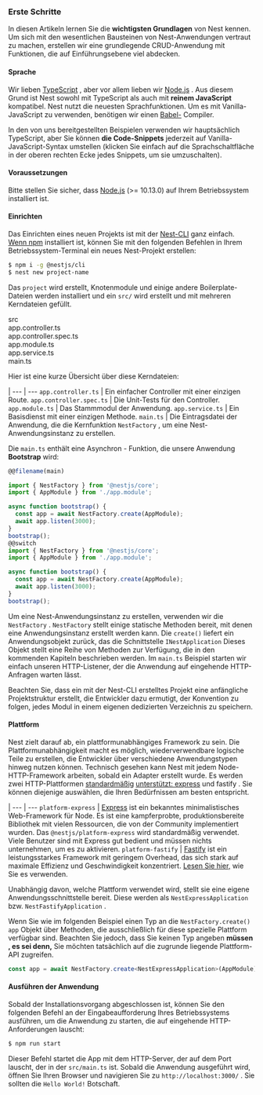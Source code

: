 ### Erste Schritte

In diesen Artikeln lernen Sie die **wichtigsten Grundlagen** von Nest kennen. Um sich mit den wesentlichen Bausteinen von Nest-Anwendungen vertraut zu machen, erstellen wir eine grundlegende CRUD-Anwendung mit Funktionen, die auf Einführungsebene viel abdecken.

#### Sprache

Wir lieben [TypeScript](https://www.typescriptlang.org/) , aber vor allem lieben wir [Node.js](https://nodejs.org/en/) . Aus diesem Grund ist Nest sowohl mit TypeScript als auch mit **reinem JavaScript** kompatibel. Nest nutzt die neuesten Sprachfunktionen. Um es mit Vanilla-JavaScript zu verwenden, benötigen wir einen [Babel-](https://babeljs.io/) Compiler.

In den von uns bereitgestellten Beispielen verwenden wir hauptsächlich TypeScript, aber Sie können **die Code-Snippets** jederzeit auf Vanilla-JavaScript-Syntax umstellen (klicken Sie einfach auf die Sprachschaltfläche in der oberen rechten Ecke jedes Snippets, um sie umzuschalten).

#### Voraussetzungen

Bitte stellen Sie sicher, dass [Node.js](https://nodejs.org/) (&gt;= 10.13.0) auf Ihrem Betriebssystem installiert ist.

#### Einrichten

Das Einrichten eines neuen Projekts ist mit der [Nest-CLI](/cli/overview) ganz einfach. [Wenn npm](https://www.npmjs.com/) installiert ist, können Sie mit den folgenden Befehlen in Ihrem Betriebssystem-Terminal ein neues Nest-Projekt erstellen:

```bash
$ npm i -g @nestjs/cli
$ nest new project-name
```

Das `project` wird erstellt, Knotenmodule und einige andere Boilerplate-Dateien werden installiert und ein `src/` wird erstellt und mit mehreren Kerndateien gefüllt.

<div class="file-tree">
  <div class="item">src</div>
  <div class="children">
    <div class="item">app.controller.ts</div>
    <div class="item">app.controller.spec.ts</div>
    <div class="item">app.module.ts</div>
    <div class="item">app.service.ts</div>
    <div class="item">main.ts</div>
  </div>
</div>

Hier ist eine kurze Übersicht über diese Kerndateien:

 |
--- | ---
`app.controller.ts` | Ein einfacher Controller mit einer einzigen Route.
`app.controller.spec.ts` | Die Unit-Tests für den Controller.
`app.module.ts` | Das Stammmodul der Anwendung.
`app.service.ts` | Ein Basisdienst mit einer einzigen Methode.
`main.ts` | Die Eintragsdatei der Anwendung, die die Kernfunktion `NestFactory` , um eine Nest-Anwendungsinstanz zu erstellen.

Die `main.ts` enthält eine Asynchron - Funktion, die unsere Anwendung **Bootstrap** wird:

```typescript
@@filename(main)

import { NestFactory } from '@nestjs/core';
import { AppModule } from './app.module';

async function bootstrap() {
  const app = await NestFactory.create(AppModule);
  await app.listen(3000);
}
bootstrap();
@@switch
import { NestFactory } from '@nestjs/core';
import { AppModule } from './app.module';

async function bootstrap() {
  const app = await NestFactory.create(AppModule);
  await app.listen(3000);
}
bootstrap();
```

Um eine Nest-Anwendungsinstanz zu erstellen, verwenden wir die `NestFactory` . `NestFactory` stellt einige statische Methoden bereit, mit denen eine Anwendungsinstanz erstellt werden kann. Die `create()` liefert ein Anwendungsobjekt zurück, das die Schnittstelle `INestApplication` Dieses Objekt stellt eine Reihe von Methoden zur Verfügung, die in den kommenden Kapiteln beschrieben werden. Im `main.ts` Beispiel starten wir einfach unseren HTTP-Listener, der die Anwendung auf eingehende HTTP-Anfragen warten lässt.

Beachten Sie, dass ein mit der Nest-CLI erstelltes Projekt eine anfängliche Projektstruktur erstellt, die Entwickler dazu ermutigt, der Konvention zu folgen, jedes Modul in einem eigenen dedizierten Verzeichnis zu speichern.

<app-banner-courses></app-banner-courses>

#### Plattform

Nest zielt darauf ab, ein plattformunabhängiges Framework zu sein. Die Plattformunabhängigkeit macht es möglich, wiederverwendbare logische Teile zu erstellen, die Entwickler über verschiedene Anwendungstypen hinweg nutzen können. Technisch gesehen kann Nest mit jedem Node-HTTP-Framework arbeiten, sobald ein Adapter erstellt wurde. Es werden zwei HTTP-Plattformen [standardmäßig](https://www.fastify.io) [unterstützt: express](https://expressjs.com/) und fastify . Sie können diejenige auswählen, die Ihren Bedürfnissen am besten entspricht.

 |
--- | ---
`platform-express` | [Express](https://expressjs.com/) ist ein bekanntes minimalistisches Web-Framework für Node. Es ist eine kampferprobte, produktionsbereite Bibliothek mit vielen Ressourcen, die von der Community implementiert wurden. Das `@nestjs/platform-express` wird standardmäßig verwendet. Viele Benutzer sind mit Express gut bedient und müssen nichts unternehmen, um es zu aktivieren.
`platform-fastify` | [Fastify](https://www.fastify.io/) ist ein leistungsstarkes Framework mit geringem Overhead, das sich stark auf maximale Effizienz und Geschwindigkeit konzentriert. [Lesen Sie hier,](/techniques/performance) wie Sie es verwenden.

Unabhängig davon, welche Plattform verwendet wird, stellt sie eine eigene Anwendungsschnittstelle bereit. Diese werden als `NestExpressApplication` bzw. `NestFastifyApplication` .

Wenn Sie wie im folgenden Beispiel einen Typ an die `NestFactory.create()` `app` Objekt über Methoden, die ausschließlich für diese spezielle Plattform verfügbar sind. Beachten Sie jedoch, dass Sie keinen Typ angeben **müssen** **, es sei denn,** Sie möchten tatsächlich auf die zugrunde liegende Plattform-API zugreifen.

```typescript
const app = await NestFactory.create<NestExpressApplication>(AppModule);
```

#### Ausführen der Anwendung

Sobald der Installationsvorgang abgeschlossen ist, können Sie den folgenden Befehl an der Eingabeaufforderung Ihres Betriebssystems ausführen, um die Anwendung zu starten, die auf eingehende HTTP-Anforderungen lauscht:

```bash
$ npm run start
```

Dieser Befehl startet die App mit dem HTTP-Server, der auf dem Port lauscht, der in der `src/main.ts` ist. Sobald die Anwendung ausgeführt wird, öffnen Sie Ihren Browser und navigieren Sie zu `http://localhost:3000/` . Sie sollten die `Hello World!` Botschaft.
